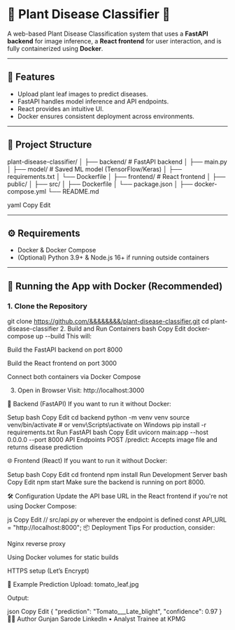 # 🌿 Plant Disease Classifier 🌿

A web-based Plant Disease Classification system that uses a **FastAPI backend** for image inference, a **React frontend** for user interaction, and is fully containerized using **Docker**.

---

## 🚀 Features

- Upload plant leaf images to predict diseases.
- FastAPI handles model inference and API endpoints.
- React provides an intuitive UI.
- Docker ensures consistent deployment across environments.

---

## 🧱 Project Structure

plant-disease-classifier/
│
├── backend/ # FastAPI backend
│ ├── main.py
│ ├── model/ # Saved ML model (TensorFlow/Keras)
│ ├── requirements.txt
│ └── Dockerfile
│
├── frontend/ # React frontend
│ ├── public/
│ ├── src/
│ ├── Dockerfile
│ └── package.json
│
├── docker-compose.yml
└── README.md

yaml
Copy
Edit

---

## ⚙️ Requirements

- Docker & Docker Compose
- (Optional) Python 3.9+ & Node.js 16+ if running outside containers

---

## 🐳 Running the App with Docker (Recommended)

### 1. Clone the Repository
git clone https://github.com/&&&&&&&&/plant-disease-classifier.git
cd plant-disease-classifier
2. Build and Run Containers
bash
Copy
Edit
docker-compose up --build
This will:

Build the FastAPI backend on port 8000

Build the React frontend on port 3000

Connect both containers via Docker Compose

3. Open in Browser
Visit: http://localhost:3000

🧪 Backend (FastAPI)
If you want to run it without Docker:

Setup
bash
Copy
Edit
cd backend
python -m venv venv
source venv/bin/activate  # or venv\Scripts\activate on Windows
pip install -r requirements.txt
Run FastAPI
bash
Copy
Edit
uvicorn main:app --host 0.0.0.0 --port 8000
API Endpoints
POST /predict: Accepts image file and returns disease prediction

🌐 Frontend (React)
If you want to run it without Docker:

Setup
bash
Copy
Edit
cd frontend
npm install
Run Development Server
bash
Copy
Edit
npm start
Make sure the backend is running on port 8000.

🛠️ Configuration
Update the API base URL in the React frontend if you're not using Docker Compose:

js
Copy
Edit
// src/api.py or wherever the endpoint is defined
const API_URL = "http://localhost:8000";
📦 Deployment Tips
For production, consider:

Nginx reverse proxy

Using Docker volumes for static builds

HTTPS setup (Let’s Encrypt)

📸 Example Prediction
Upload: tomato_leaf.jpg

Output:

json
Copy
Edit
{
  "prediction": "Tomato___Late_blight",
  "confidence": 0.97
}
👨‍💻 Author
Gunjan Sarode
LinkedIn • Analyst Trainee at KPMG

